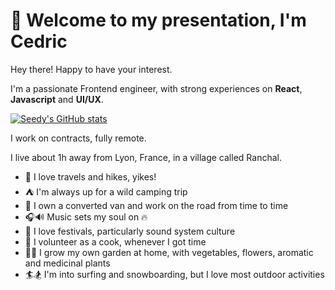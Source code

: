 # 👋 Welcome to my presentation, I'm Cedric

Hey there! Happy to have your interest.

I'm a passionate Frontend engineer, with strong experiences on **React**, **Javascript** and **UI/UX**.

[![Seedy's GitHub stats](https://github-readme-stats.vercel.app/api?username=seedy&theme=dark)](https://github.com/anuraghazra/github-readme-stats)

I work on contracts, fully remote.

I live about 1h away from Lyon, France, in a village called Ranchal.

- 🥾 I love travels and hikes, yikes!
- ⛺ I'm always up for a wild camping trip
- 🚐 I own a converted van and work on the road from time to time
- 🎧🔊 Music sets my soul on 🔥
- 🎪 I love festivals, particularly sound system culture
- 🍳 I volunteer as a cook, whenever I got time
- 🌱🌻 I grow my own garden at home, with vegetables, flowers, aromatic and medicinal plants
- 🏄🏂 I'm into surfing and snowboarding, but I love most outdoor activities
